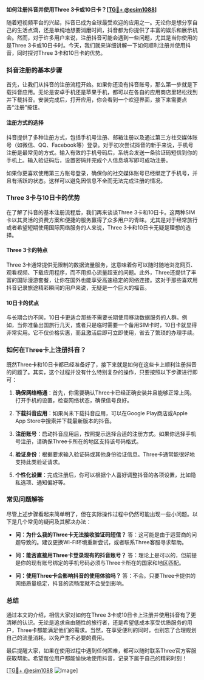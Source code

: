 **如何注册抖音并使用Three 3卡或10日卡？[[TG💪+ @esim1088](https://t.me/s/esim1088)]**

随着短视频平台的兴起，抖音已成为全球最受欢迎的应用之一。无论你是想分享自己的生活点滴，还是单纯地想要消磨时间，抖音都为你提供了丰富的娱乐和展示机会。然而，对于许多用户来说，注册抖音可能会遇到一些问题，尤其是当你使用的是Three 3卡或10日卡时。今天，我们就来详细讲解一下如何顺利注册并使用抖音，同时探讨Three 3卡和10日卡的优势。

### 抖音注册的基本步骤

首先，让我们从抖音的注册流程开始。如果你还没有抖音账号，那么第一步就是下载抖音应用。无论是安卓手机还是苹果手机，都可以在各自的应用商店里轻松找到并下载抖音。安装完成后，打开应用，你会看到一个欢迎界面，接下来需要点击“注册”按钮。

#### 注册方式的选择

抖音提供了多种注册方式，包括手机号注册、邮箱注册以及通过第三方社交媒体账号（如微信、QQ、Facebook等）登录。对于初次尝试抖音的新手来说，手机号注册是最常见的方式。输入有效的手机号码后，系统会发送一条验证码短信到你的手机上。输入验证码后，设置密码并完成个人信息填写即可成功注册。

如果你更喜欢使用第三方账号登录，确保你的社交媒体账号已经绑定了手机号，并且有活跃的状态。这样可以避免因信息不全而无法完成注册的情况。

### Three 3卡与10日卡的优势

在了解了抖音的基本注册流程后，我们再来谈谈Three 3卡和10日卡。这两种SIM卡以其灵活的资费方案和便捷的服务赢得了众多用户的青睐。尤其是对于经常旅行或者希望短期使用国际网络服务的人来说，Three 3卡和10日卡无疑是理想的选择。

#### Three 3卡的特点

Three 3卡通常提供无限制的数据流量服务，这意味着你可以随时随地浏览网页、观看视频、下载应用程序，而不用担心流量超支的问题。此外，Three还提供了丰富的国际漫游套餐，让你在国外也能享受高速稳定的网络连接。这对于那些喜欢用抖音记录旅途精彩瞬间的用户来说，无疑是一个巨大的福音。

#### 10日卡的优点

与长期合约不同，10日卡更适合那些不需要长期使用移动数据服务的人群。例如，当你准备出国旅行几天，或者只是临时需要一个备用SIM卡时，10日卡就显得非常实用。它不仅价格实惠，而且激活后即可立即使用，省去了繁琐的办理手续。

### 如何在Three卡上注册抖音？

既然Three卡和10日卡都已经准备好了，接下来就是如何在这些卡上顺利注册抖音的问题了。其实，这个过程并没有什么特别复杂的操作，只要按照以下步骤进行即可：

1. **确保网络畅通**：首先，你需要确认Three卡已经正确安装并且能够正常上网。打开手机的设置，检查网络状态，确保信号良好。

2. **下载抖音应用**：如果尚未下载抖音应用，可以在Google Play商店或Apple App Store中搜索并下载最新版本的抖音。

3. **注册账号**：启动抖音应用后，按照提示选择合适的注册方式。如果你选择手机号注册，请确保Three卡所在的地区支持该号码格式。

4. **验证身份**：根据要求输入验证码或其他身份验证信息。Three卡通常能很好地支持此类验证请求。

5. **个性化设置**：完成注册后，你可以根据个人喜好调整抖音的各项设置，比如隐私选项、通知偏好等。

### 常见问题解答

尽管上述步骤看起来简单明了，但在实际操作过程中仍然可能出现一些小问题。以下是几个常见的疑问及其解决办法：

- **问：为什么我的Three卡无法接收验证码短信？**
  答：这可能是由于运营商的问题导致的。建议更换Wi-Fi环境重新尝试，或者联系Three客服寻求帮助。

- **问：能否直接用Three卡登录现有的抖音账号？**
  答：理论上是可以的，但前提是你的现有账号绑定的手机号码必须与Three卡所在的国家和地区匹配。

- **问：使用Three卡会影响抖音的使用体验吗？**
  答：不会。只要Three卡提供的网络质量稳定，抖音的流畅度就不会受到影响。

### 总结

通过本文的介绍，相信大家对如何在Three 3卡或10日卡上注册并使用抖音有了更清晰的认识。无论是追求自由随性的旅行者，还是希望低成本享受优质服务的用户，Three卡都能满足他们的需求。当然，在享受便利的同时，也别忘了合理规划自己的流量消耗，以免产生不必要的费用。

最后提醒大家，如果在使用过程中遇到任何困难，都可以随时联系Three官方客服获取帮助。希望每位用户都能愉快地使用抖音，记录下属于自己的精彩时刻！

[[TG💪+ @esim1088](https://t.me/s/esim1088) ![Image](https://i.postimg.cc/4NQfJmqS/Snipaste-2025-05-13-00-14-12.png)]